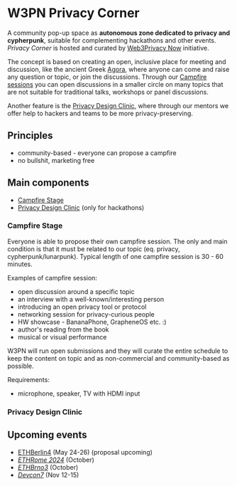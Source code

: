 # W3PN Privacy Corner

A community pop-up space as **autonomous zone dedicated to privacy and cypherpunk**, suitable for complementing hackathons and other events. *Privacy Corner* is hosted and curated by [Web3Privacy Now](https://web3privacy.info/) initiative.

The concept is based on creating an open, inclusive place for meeting and discussion, like the ancient Greek [Agora](https://en.wikipedia.org/wiki/Agora), where anyone can come and raise any question or topic, or join the discussions. Through our [Campfire sessions](#campfire-stage) you can open discussions in a smaller circle on many topics that are not suitable for traditional talks, workshops or panel discussions.

Another feature is the [Privacy Design Clinic](#privacy-design-clinic), where through our mentors we offer help to hackers and teams to be more privacy-preserving.

## Principles
* community-based - everyone can propose a campfire
* no bullshit, marketing free

## Main components
* [Campfire Stage](#campfire-stage)
* [Privacy Design Clinic](#privacy-design-clinic) (only for hackathons)

### Campfire Stage

Everyone is able to propose their own campfire session. The only and main condition is that it must be related to our topic (eq. privacy, cypherpunk/lunarpunk). Typical length of one campfire session is 30 - 60 minutes.

Examples of campfire session:
* open discussion around a specific topic
* an interview with a well-known/interesting person
* introducing an open privacy tool or protocol
* networking session for privacy-curious people
* HW showcase - BananaPhone, GrapheneOS etc. :)
* author's reading from the book
* musical or visual performance

W3PN will run open submissions and they will curate the entire schedule to keep the content on topic and as non-commercial and community-based as possible.

Requirements:
* microphone, speaker, TV with HDMI input

### Privacy Design Clinic

## Upcoming events
* [ETHBerlin4](https://ethberlin.org/) (May 24-26) (proposal upcoming)
* *[ETHRome 2024](https://ethrome.org/)* (October)
* *[ETHBrno3](https://ethbrno.cz/)* (October)
* *[Devcon7](https://devcon.org/)* (Nov 12-15)
